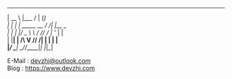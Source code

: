 
  _____            _______     _    
 |  __ \          |___  / |   (_)   
 | |  | | _____   __ / /| |__  _    
 | |  | |/ _ \ \ / // / | '_ \| |   
 | |__| |  __/\ V // /__| | | | |   
 |_____/ \___| \_//_____|_| |_|_|   
                                                                        

                                              
E-Mail : devzhi@outlook.com   
Blog   : https://www.devzhi.com
